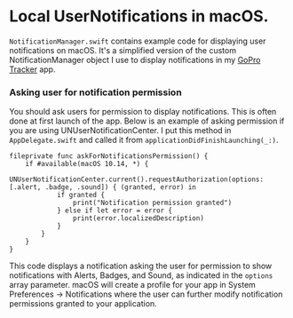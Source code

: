 # Local UserNotifications in macOS.

`NotificationManager.swift` contains example code for displaying user notifications on macOS. It's a simplified version of the custom NotificationManager object I use to display notifications in my [GoPro Tracker](www.dhurd.com) app.


### Asking user for notification permission

You should ask users for permission to display notifications. This is often done at first launch of the app. Below is an example of asking permission if you are using UNUserNotificationCenter. I put this method in `AppDelegate.swift` and called it from `applicationDidFinishLaunching(_:)`.

~~~
fileprivate func askForNotificationsPermission() {
    if #available(macOS 10.14, *) {
        UNUserNotificationCenter.current().requestAuthorization(options: [.alert, .badge, .sound]) { (granted, error) in
            if granted {
                print("Notification permission granted")
            } else if let error = error {
                print(error.localizedDescription)
            }
        }
    }
}
~~~

This code displays a notification asking the user for permission to show notifications with Alerts, Badges, and Sound, as indicated in the `options` array parameter. macOS will create a profile for your app in System Preferences -> Notifications where the user can further modify notification permissions granted to your application.
